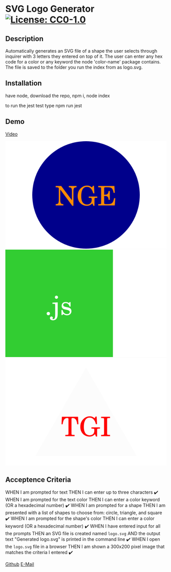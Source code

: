 # SVG Logo Generator       [![License: CC0-1.0](https://licensebuttons.net/l/zero/1.0/80x15.png)](http://creativecommons.org/publicdomain/zero/1.0/)

## Description

Automatically generates an SVG file of a shape the user selects through inquirer with 3 letters they entered on top of it. The user can enter any hex code for a color or any keyword the node 'color-name' package contains. The file is saved to the folder you run the index from as logo.svg.

## Installation

have node, download the repo, npm i, node index

to run the jest test type npm run jest

## Demo
[Video](https://drive.google.com/file/d/1T4DQivKQ_jfTSsjgO0yTeASt5x6Cr8Py/view?usp=sharing)

![Demo image one](./examples/circle.svg)
![Demo image two](./examples/square.svg)
![Demo image three](./examples/triangle.svg)

## Acceptence Criteria

WHEN I am prompted for text
THEN I can enter up to three characters
✔️
WHEN I am prompted for the text color
THEN I can enter a color keyword (OR a hexadecimal number)
✔️
WHEN I am prompted for a shape
THEN I am presented with a list of shapes to choose from: circle, triangle, and square
✔️
WHEN I am prompted for the shape's color
THEN I can enter a color keyword (OR a hexadecimal number)
✔️
WHEN I have entered input for all the prompts
THEN an SVG file is created named `logo.svg`
AND the output text "Generated logo.svg" is printed in the command line
✔️
WHEN I open the `logo.svg` file in a browser
THEN I am shown a 300x200 pixel image that matches the criteria I entered
✔️

[Github](https://github.com/LaurenWollaston)
[E-Mail](mailto:laurenofw@gmail.com)
